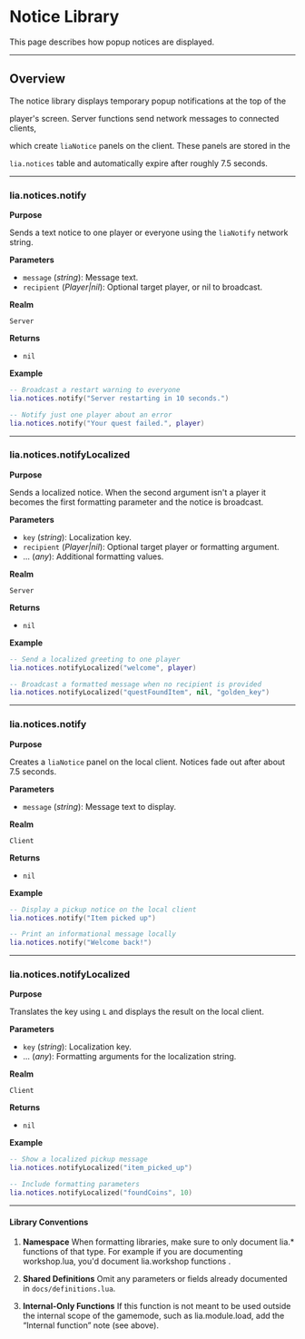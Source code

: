 # Notice Library

This page describes how popup notices are displayed.

---

## Overview

The notice library displays temporary popup notifications at the top of the

player's screen. Server functions send network messages to connected clients,

which create `liaNotice` panels on the client. These panels are stored in the

`lia.notices` table and automatically expire after roughly 7.5 seconds.

---

### lia.notices.notify

**Purpose**

Sends a text notice to one player or everyone using the `liaNotify` network string.

**Parameters**

* `message` (*string*): Message text.
* `recipient` (*Player|nil*): Optional target player, or nil to broadcast.

**Realm**

`Server`

**Returns**

* `nil`

**Example**

```lua
-- Broadcast a restart warning to everyone
lia.notices.notify("Server restarting in 10 seconds.")

-- Notify just one player about an error
lia.notices.notify("Your quest failed.", player)
```

---

### lia.notices.notifyLocalized

**Purpose**

Sends a localized notice. When the second argument isn't a player it becomes the first formatting parameter and the notice is broadcast.

**Parameters**

* `key` (*string*): Localization key.
* `recipient` (*Player|nil*): Optional target player or formatting argument.
* ... (*any*): Additional formatting values.

**Realm**

`Server`

**Returns**

* `nil`

**Example**

```lua
-- Send a localized greeting to one player
lia.notices.notifyLocalized("welcome", player)

-- Broadcast a formatted message when no recipient is provided
lia.notices.notifyLocalized("questFoundItem", nil, "golden_key")

```
---

### lia.notices.notify

**Purpose**

Creates a `liaNotice` panel on the local client. Notices fade out after about 7.5 seconds.

**Parameters**

* `message` (*string*): Message text to display.

**Realm**

`Client`

**Returns**

* `nil`

**Example**

```lua
-- Display a pickup notice on the local client
lia.notices.notify("Item picked up")

-- Print an informational message locally
lia.notices.notify("Welcome back!")
```

---

### lia.notices.notifyLocalized

**Purpose**

Translates the key using `L` and displays the result on the local client.

**Parameters**

* `key` (*string*): Localization key.
* ... (*any*): Formatting arguments for the localization string.

**Realm**

`Client`

**Returns**

* `nil`

**Example**

```lua
-- Show a localized pickup message
lia.notices.notifyLocalized("item_picked_up")

-- Include formatting parameters
lia.notices.notifyLocalized("foundCoins", 10)

```

---

#### Library Conventions

1. **Namespace**
   When formatting libraries, make sure to only document lia.* functions of that type. For example if you are documenting workshop.lua, you'd document lia.workshop functions .

2. **Shared Definitions**
   Omit any parameters or fields already documented in `docs/definitions.lua`.

3. **Internal-Only Functions**
   If this function is not meant to be used outside the internal scope of the gamemode, such as lia.module.load, add the “Internal function” note (see above).
